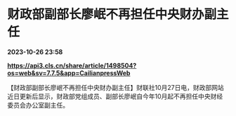 # 财政部副部长廖岷不再担任中央财办副主任

**2023-10-26 23:58**

**https://api3.cls.cn/share/article/1498504?os=web&sv=7.7.5&app=CailianpressWeb**

【财政部副部长廖岷不再担任中央财办副主任】财联社10月27日电，财政部网站近日更新后显示，财政部党组成员、副部长廖岷自今年10月起不再担任中央财经委员会办公室副主任。